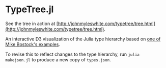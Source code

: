 TypeTree.jl
===========

See the tree in action at [http://johnmyleswhite.com/typetree/tree.html](http://johnmyleswhite.com/typetree/tree.html).

An interactive D3 visualization of the Julia type hierarchy based on [one of Mike Bostock's examples](http://mbostock.github.io/d3/talk/20111018/tree.html).

To revise this to reflect changes to the type hierarchy, run `julia makejson.jl` to produce a new copy of `types.json`.
